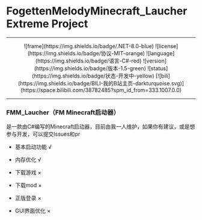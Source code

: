 
# FogettenMelodyMinecraft_Laucher Extreme Project

---

<div align="center">
![frame](https://img.shields.io/badge/.NET-8.0-blue)
![license](https://img.shields.io/badge/协议-MIT-orange)
![language](https://img.shields.io/badge/语言-C#-red)
![version](https://img.shields.io/badge/版本-1.5-green)
![status](https://img.shields.io/badge/状态-开发中-yellow)
[![bili](https://img.shields.io/badge/BILI-我的B站主页-darkturquoise.svg)](https://space.bilibili.com/38782485?spm_id_from=333.1007.0.0)
</div>

---

### FMM_Laucher（FM Minecraft启动器）

是一款由C#编写的Minecraft启动器，目前由我一人维护，如果你有建议，或是想参与开发，可以提交Issues和pr

- 基本启动功能 √

- 内存优化 √

- 下载游戏 ×

- 下载mod ×

- 正版登录 ×

- GUI界面优化 ×